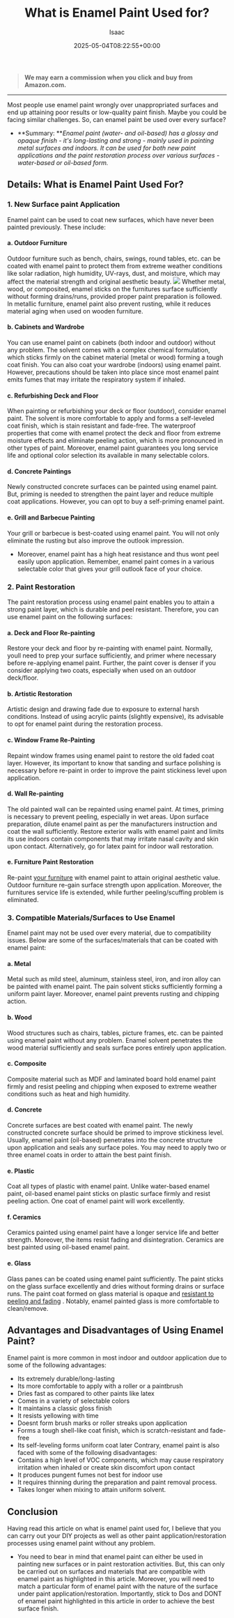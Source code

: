 ﻿---
author: Isaac
layout: post
title: What is Enamel Paint Used for?
date: '2025-05-04T08:22:55+00:00'
categories:
- DIY Paintings
- Guide
tags: []
slug: /what-is-enamel-paint-used-for/
lastmod: 2025-05-07T12:21:29+03:00
---
> **We may earn a commission when you click and buy from Amazon.com.**
>

---
Most people use enamel paint wrongly over unappropriated surfaces and end up attaining poor results or low-quality paint finish. Maybe you could be facing similar challenges. So, can enamel paint be used over every surface?
- **Summary: ***Enamel paint (water- and oil-based) has a glossy and opaque finish - it's long-lasting and strong - mainly used in painting metal surfaces and indoors.*
*It can be used for both new paint applications and the paint restoration process over various surfaces - water-based or oil-based form.*
## Details: What is Enamel Paint Used For?
### 1. New Surface paint Application
Enamel paint can be used to coat new surfaces, which have never been painted previously. These include:
#### **a. Outdoor Furniture**
Outdoor furniture such as bench, chairs, swings, round tables, etc. can be coated with enamel paint to protect them from extreme weather conditions like solar radiation, high humidity, UV-rays, dust, and moisture, which may affect the material strength and original aesthetic beauty.
![](/assets/img/03/What-is-Enamel-Paint-Used-for-300x199.jpg)
Whether metal, wood, or composited, enamel sticks on the furnitures surface sufficiently without forming drains/runs, provided proper paint preparation is followed.
In metallic furniture, enamel paint also prevent rusting, while it reduces material aging when used on wooden furniture.
#### **b. Cabinets and Wardrobe**
You can use enamel paint on cabinets (both indoor and outdoor) without any problem.
The solvent comes with a complex chemical formulation, which sticks firmly on the cabinet material (metal or wood) forming a tough coat finish.
You can also coat your wardrobe (indoors) using enamel paint. However, precautions should be taken into place since most enamel paint emits fumes that may irritate the respiratory system if inhaled.
#### **c. Refurbishing Deck and Floor**
When painting or refurbishing your deck or floor (outdoor), consider enamel paint.
The solvent is more comfortable to apply and forms a self-leveled coat finish, which is stain resistant and fade-free.
The waterproof properties that come with enamel protect the deck and floor from extreme moisture effects and eliminate peeling action, which is more pronounced in other types of paint.
Moreover, enamel paint guarantees you long service life and optional color selection  its available in many selectable colors.
#### **d. Concrete Paintings**
Newly constructed concrete surfaces can be painted using enamel paint.
But, priming is needed to strengthen the paint layer and reduce multiple coat applications. However, you can opt to buy a self-priming enamel paint.
#### **e. Grill and Barbecue Painting**
Your grill or barbecue is best-coated using enamel paint. You will not only eliminate the rusting but also improve the outlook impression.
- Moreover, enamel paint has a high heat resistance and thus wont peel easily upon application.
Remember, enamel paint comes in a various selectable color that gives your grill outlook face of your choice.
### 2. Paint Restoration
The paint restoration process using enamel paint enables you to attain a strong paint layer, which is durable and peel resistant.
Therefore, you can use enamel paint on the following surfaces:
#### **a. Deck and Floor Re-painting**
Restore your deck and floor by re-painting with enamel paint. Normally, youll need to prep your surface sufficiently, and primer where necessary before re-applying enamel paint.
Further, the paint cover is denser if you consider applying two coats, especially when used on an outdoor deck/floor.
#### **b. Artistic Restoration**
Artistic design and drawing fade due to exposure to external harsh conditions.
Instead of using acrylic paints (slightly expensive), its advisable to opt for enamel paint during the restoration process.
#### **c. Window Frame Re-Painting**
Repaint window frames using enamel paint to restore the old faded coat layer.
However, its important to know that sanding and surface polishing is necessary before re-paint in order to improve the paint stickiness level upon application.
#### **d. Wall Re-painting**
The old painted wall can be repainted using enamel paint. At times, priming is necessary to prevent peeling, especially in wet areas.
Upon surface preparation, dilute enamel paint as per the manufacturers instruction and coat the wall sufficiently.
Restore exterior walls with enamel paint and limits its use indoors  contain components that may irritate nasal cavity and skin upon contact. Alternatively, go for latex paint for indoor wall restoration.
#### **e. Furniture Paint Restoration**
Re-paint
[your furniture](https://pestpolicy.com/best-airless-paint-sprayer-for-cabinets/)
with enamel paint to attain original aesthetic value.
Outdoor furniture re-gain surface strength upon application. Moreover, the furnitures service life is extended, while further peeling/scuffing problem is eliminated.
### 3. Compatible Materials/Surfaces to Use Enamel
Enamel paint may not be used over every material, due to compatibility issues. Below are some of the surfaces/materials that can be coated with enamel paint:
#### **a. Metal**
Metal such as mild steel, aluminum, stainless steel, iron, and iron alloy can be painted with enamel paint.
The pain solvent sticks sufficiently forming a uniform paint layer. Moreover, enamel paint prevents rusting and chipping action.
#### **b. Wood**
Wood structures such as chairs, tables, picture frames, etc. can be painted using enamel paint without any problem.
Enamel solvent penetrates the wood material sufficiently and seals surface pores entirely upon application.
#### **c. Composite**
Composite material such as MDF and laminated board hold enamel paint firmly and resist peeling and chipping when exposed to extreme weather conditions such as heat and high humidity.
#### **d. Concrete**
Concrete surfaces are best coated with enamel paint. The newly constructed concrete surface should be primed to improve stickiness level.
Usually, enamel paint (oil-based) penetrates into the concrete structure upon application and seals any surface poles.
You may need to apply two or three enamel coats in order to attain the best paint finish.
#### **e. Plastic**
Coat all types of plastic with enamel paint. Unlike water-based enamel paint, oil-based enamel paint sticks on plastic surface firmly and resist peeling action.
One coat of enamel paint will work excellently.
#### **f. Ceramics**
Ceramics painted using enamel paint have a longer service life and better strength.
Moreover, the items resist fading and disintegration. Ceramics are best painted using oil-based enamel paint.
#### **e. Glass**
Glass panes can be coated using enamel paint sufficiently. The paint sticks on the glass surface excellently and dries without forming drains or surface runs.
The paint coat formed on glass material is opaque and
[resistant to peeling and fading](https://pestpolicy.com/mildew-resistant-paints/)
. Notably, enamel painted glass is more comfortable to clean/remove.
## Advantages and Disadvantages of Using Enamel Paint?
Enamel paint is more common in most indoor and outdoor application due to some of the following advantages:
- Its extremely durable/long-lasting
- Its more comfortable to apply with a roller or a paintbrush
- Dries fast as compared to other paints like latex
- Comes in a variety of selectable colors
- It maintains a classic gloss finish
- It resists yellowing with time
- Doesnt form brush marks or roller streaks upon application
- Forms a tough shell-like coat finish, which is scratch-resistant and fade-free
- Its self-leveling  forms uniform coat later
Contrary, enamel paint is also faced with some of the following disadvantages:
- Contains a high level of VOC components, which may cause respiratory irritation when inhaled or create skin discomfort upon contact
- It produces pungent fumes  not best for indoor use
- It requires thinning during the preparation and paint removal process.
- Takes longer when mixing to attain uniform solvent.
## Conclusion
Having read this article on what is enamel paint used for, I believe that you can carry out your DIY projects as well as other paint application/restoration processes using enamel paint without any problem.
- You need to bear in mind that enamel paint can either be used in painting new surfaces or in paint restoration activities. But, this can only be carried out on surfaces and materials that are compatible with enamel paint as highlighted in this article.
Moreover, you will need to match a particular form of enamel paint with the nature of the surface under paint application/restoration. Importantly, stick to Dos and DONT of enamel paint highlighted in this article in order to achieve the best surface finish.